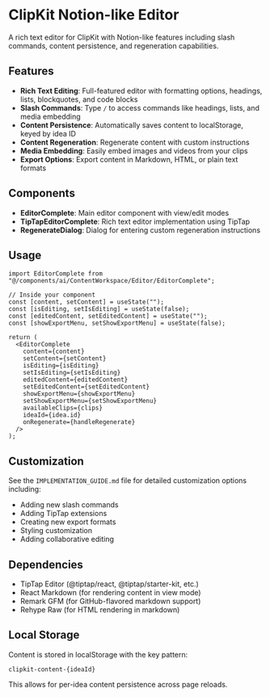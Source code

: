 # ClipKit Notion-like Editor

A rich text editor for ClipKit with Notion-like features including slash commands, content persistence, and regeneration capabilities.

## Features

- **Rich Text Editing**: Full-featured editor with formatting options, headings, lists, blockquotes, and code blocks
- **Slash Commands**: Type `/` to access commands like headings, lists, and media embedding
- **Content Persistence**: Automatically saves content to localStorage, keyed by idea ID
- **Content Regeneration**: Regenerate content with custom instructions
- **Media Embedding**: Easily embed images and videos from your clips
- **Export Options**: Export content in Markdown, HTML, or plain text formats

## Components

- **EditorComplete**: Main editor component with view/edit modes
- **TipTapEditorComplete**: Rich text editor implementation using TipTap
- **RegenerateDialog**: Dialog for entering custom regeneration instructions

## Usage

```tsx
import EditorComplete from "@/components/ai/ContentWorkspace/Editor/EditorComplete";

// Inside your component
const [content, setContent] = useState("");
const [isEditing, setIsEditing] = useState(false);
const [editedContent, setEditedContent] = useState("");
const [showExportMenu, setShowExportMenu] = useState(false);

return (
  <EditorComplete
    content={content}
    setContent={setContent}
    isEditing={isEditing}
    setIsEditing={setIsEditing}
    editedContent={editedContent}
    setEditedContent={setEditedContent}
    showExportMenu={showExportMenu}
    setShowExportMenu={setShowExportMenu}
    availableClips={clips}
    ideaId={idea.id}
    onRegenerate={handleRegenerate}
  />
);
```

## Customization

See the `IMPLEMENTATION_GUIDE.md` file for detailed customization options including:

- Adding new slash commands
- Adding TipTap extensions
- Creating new export formats
- Styling customization
- Adding collaborative editing

## Dependencies

- TipTap Editor (@tiptap/react, @tiptap/starter-kit, etc.)
- React Markdown (for rendering content in view mode)
- Remark GFM (for GitHub-flavored markdown support)
- Rehype Raw (for HTML rendering in markdown)

## Local Storage

Content is stored in localStorage with the key pattern:

```
clipkit-content-{ideaId}
```

This allows for per-idea content persistence across page reloads.
